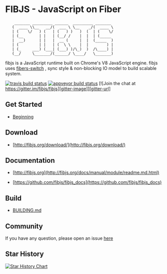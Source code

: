 # FIBJS - JavaScript on Fiber
```
    _______ _________ ______  _________ _______ 
   (  ____ \\__   __/(  ___ \ \__    _/(  ____ \
   | (    \/   ) (   | (   ) )   )  (  | (    \/
   | (__       | |   | (__/ /    |  |  | (_____ 
   |  __)      | |   |  __ (     |  |  (_____  )
   | (         | |   | (  \ \    |  |        ) |
   | (_     ___) (___| (___) )/\_)  )  /\____) |
   (__/     \_______/(______/ \____/   \_______)
```
fibjs is a JavaScript runtime built on Chrome's V8 JavaScript engine.  fibjs uses [fibers-switch](https://en.wikipedia.org/wiki/Fiber_(computer_science))  , sync style & non-blocking IO model to build scalable system. 

[![travis build status][travis-image]][travis-url]
[![appveyor build status][appveyor-image]][appveyor-url]
[![Join the chat at https://gitter.im/fibjs/fibjs][gitter-image]][gitter-url]

[travis-image]: https://img.shields.io/travis/fibjs/fibjs.svg?style=flat-square
[travis-url]: https://travis-ci.org/fibjs/fibjs
[appveyor-image]: https://ci.appveyor.com/api/projects/status/github/fibjs/fibjs?svg=true
[appveyor-url]: https://ci.appveyor.com/project/fibjs/fibjs
[gitter-image]: https://badges.gitter.im/fibjs/fibjs.svg
[gitter-url]: https://gitter.im/fibjs/fibjs?utm_source=badge&utm_medium=badge&utm_campaign=pr-badge&utm_content=badge

## Get Started

- [Beginning](http://fibjs.org/docs/guide/readme.md.html)

## Download

- [http://fibjs.org/download/](http://fibjs.org/download/)

## Documentation

- [http://fibjs.org](http://fibjs.org/docs/manual/module/readme.md.html)

- [https://github.com/fibjs/fibjs_docs](https://github.com/fibjs/fibjs_docs)

## Build

- [BUILDING.md](./BUILDING.md)

## Community

If you have any question, please open an issue [here](https://github.com/fibjs/fibjs/issues)

## Star History

[![Star History Chart](https://api.star-history.com/svg?repos=fibjs/fibjs&type=Date)](https://star-history.com/#fibjs/fibjs&Date)
